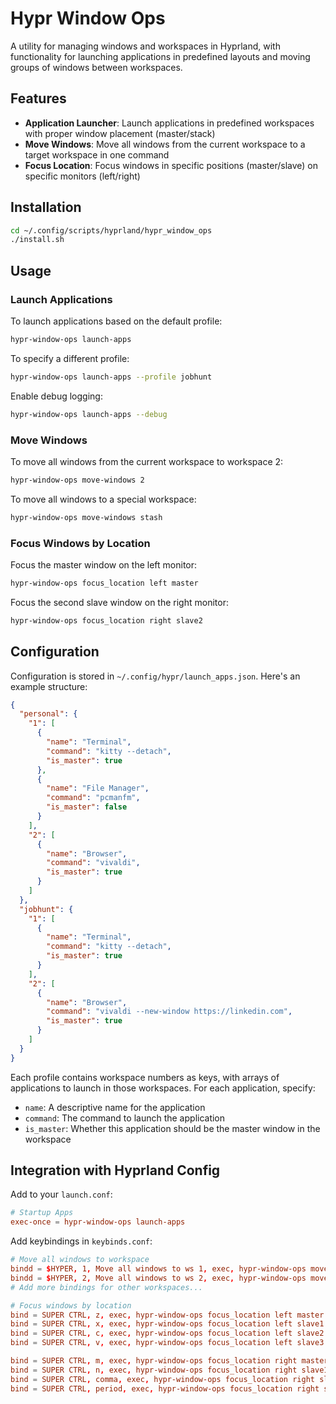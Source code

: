 # Hypr Window Ops

A utility for managing windows and workspaces in Hyprland, with functionality for launching applications in predefined layouts and moving groups of windows between workspaces.

## Features

- **Application Launcher**: Launch applications in predefined workspaces with proper window placement (master/stack)
- **Move Windows**: Move all windows from the current workspace to a target workspace in one command
- **Focus Location**: Focus windows in specific positions (master/slave) on specific monitors (left/right)

## Installation

```bash
cd ~/.config/scripts/hyprland/hypr_window_ops
./install.sh
```

## Usage

### Launch Applications

To launch applications based on the default profile:

```bash
hypr-window-ops launch-apps
```

To specify a different profile:

```bash
hypr-window-ops launch-apps --profile jobhunt
```

Enable debug logging:

```bash
hypr-window-ops launch-apps --debug
```

### Move Windows

To move all windows from the current workspace to workspace 2:

```bash
hypr-window-ops move-windows 2
```

To move all windows to a special workspace:

```bash
hypr-window-ops move-windows stash
```

### Focus Windows by Location

Focus the master window on the left monitor:

```bash
hypr-window-ops focus_location left master
```

Focus the second slave window on the right monitor:

```bash
hypr-window-ops focus_location right slave2
```

## Configuration

Configuration is stored in `~/.config/hypr/launch_apps.json`. Here's an example structure:

```json
{
  "personal": {
    "1": [
      {
        "name": "Terminal",
        "command": "kitty --detach",
        "is_master": true
      },
      {
        "name": "File Manager",
        "command": "pcmanfm",
        "is_master": false
      }
    ],
    "2": [
      {
        "name": "Browser",
        "command": "vivaldi",
        "is_master": true
      }
    ]
  },
  "jobhunt": {
    "1": [
      {
        "name": "Terminal",
        "command": "kitty --detach",
        "is_master": true
      }
    ],
    "2": [
      {
        "name": "Browser",
        "command": "vivaldi --new-window https://linkedin.com",
        "is_master": true
      }
    ]
  }
}
```

Each profile contains workspace numbers as keys, with arrays of applications to launch in those workspaces. For each application, specify:

- `name`: A descriptive name for the application
- `command`: The command to launch the application
- `is_master`: Whether this application should be the master window in the workspace

## Integration with Hyprland Config

Add to your `launch.conf`:

```conf
# Startup Apps
exec-once = hypr-window-ops launch-apps
```

Add keybindings in `keybinds.conf`:

```conf
# Move all windows to workspace
bindd = $HYPER, 1, Move all windows to ws 1, exec, hypr-window-ops move-windows 1
bindd = $HYPER, 2, Move all windows to ws 2, exec, hypr-window-ops move-windows 2
# Add more bindings for other workspaces...

# Focus windows by location
bind = SUPER CTRL, z, exec, hypr-window-ops focus_location left master
bind = SUPER CTRL, x, exec, hypr-window-ops focus_location left slave1
bind = SUPER CTRL, c, exec, hypr-window-ops focus_location left slave2
bind = SUPER CTRL, v, exec, hypr-window-ops focus_location left slave3

bind = SUPER CTRL, m, exec, hypr-window-ops focus_location right master
bind = SUPER CTRL, n, exec, hypr-window-ops focus_location right slave1
bind = SUPER CTRL, comma, exec, hypr-window-ops focus_location right slave2
bind = SUPER CTRL, period, exec, hypr-window-ops focus_location right slave3
```
